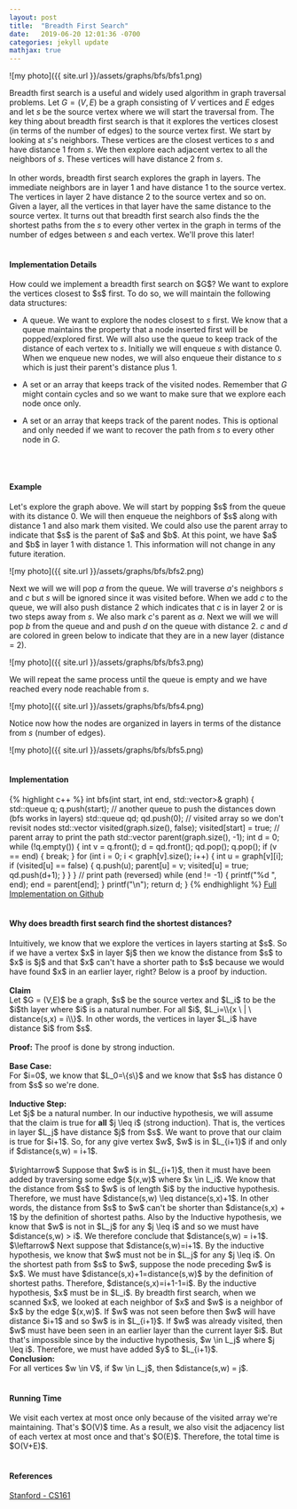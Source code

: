 ```yaml
---
layout: post
title:  "Breadth First Search"
date:   2019-06-20 12:01:36 -0700
categories: jekyll update
mathjax: true
---
```

![my photo]({{ site.url }}/assets/graphs/bfs/bfs1.png)

Breadth first search is a useful and widely used algorithm in graph traversal problems. Let $G = (V, E)$ be a graph consisting of $V$ vertices and $E$ edges and let $s$ be the source vertex where we will start the traversal from. The key thing about breadth first search is that it explores the vertices closest (in terms of the number of edges) to the source vertex first. We start by looking at $s$'s neighbors. These vertices are the closest vertices to $s$ and have distance 1 from $s$. We then explore each adjacent vertex to all the neighbors of $s$. These vertices will have distance 2 from $s$.
<br><br>
In other words, breadth first search explores the graph in layers. The immediate neighbors are in layer 1 and have distance 1 to the source vertex. The vertices in layer 2 have distance 2 to the source vertex and so on. Given a layer, all the vertices in that layer have the same distance to the source vertex. It turns out that breadth first search also finds the the shortest paths from the $s$ to every other vertex in the graph in terms of the number of edges between $s$ and each vertex. We'll prove this later!
<br>
<br>
<!----------------------------------------------------------------------------------->
<h4><b>Implementation Details</b></h4>
How could we implement a breadth first search on $G$? We want to explore the vertices closest to $s$ first. To do so, we will maintain the following data structures:

- A queue. We want to explore the nodes closest to $s$ first. We know that a queue maintains the property that a node inserted first will be popped/explored first. We will also use the queue to keep track of the distance of each vertex to $s$. Initially we will enqueue $s$ with distance 0. When we enqueue new nodes, we will also enqueue their distance to $s$ which is just their parent's distance plus 1.

- A set or an array that keeps track of the visited nodes. Remember that $G$ might contain cycles and so we want to make sure that we explore each node once only.
	
- A set or an array that keeps track of the parent nodes. This is optional and only needed if we want to recover the path from $s$ to every other node in $G$.
<br>
<br>
<!----------------------------------------------------------------------------------->
<h4><b>Example</b></h4>
Let's explore the graph above. We will start by popping $s$ from the queue with its distance 0. We will then enqueue the neighbors of $s$ along with distance 1 and also mark them visited. We could also use the parent array to indicate that $s$ is the parent of $a$ and $b$. At this point, we have $a$ and $b$ in layer 1 with distance 1. This information will not change in any future iteration. 

![my photo]({{ site.url }}/assets/graphs/bfs/bfs2.png)

Next we will we will pop $a$ from the queue. We will traverse $a$'s neighbors $s$ and $c$ but $s$ will be ignored since it was visited before. When we add $c$ to the queue, we will also push distance 2 which indicates that $c$ is in layer 2 or is two steps away from $s$. We also mark $c$'s parent as $a$. Next we will we will pop $b$ from the queue and and push $d$ on the queue with distance 2. $c$ and $d$ are colored in green below to indicate that they are in a new layer (distance = 2).

![my photo]({{ site.url }}/assets/graphs/bfs/bfs3.png)

We will repeat the same process until the queue is empty and we have reached every node reachable from $s$.

![my photo]({{ site.url }}/assets/graphs/bfs/bfs4.png)

Notice now how the nodes are organized in layers in terms of the distance from $s$ (number of edges).

![my photo]({{ site.url }}/assets/graphs/bfs/bfs5.png)
<br>
<br>
<!----------------------------------------------------------------------------------->
<h4><b>Implementation</b></h4>
{% highlight c++ %}
int bfs(int start, int end, std::vector<std::vector<int>>& graph) {
    std::queue<int> q;
    q.push(start);
    // another queue to push the distances down (bfs works in layers)
    std::queue<int> qd;
    qd.push(0);
    // visited array so we don't revisit nodes
    std::vector<int> visited(graph.size(), false);
    visited[start] = true;
    // parent array to print the path
    std::vector<int> parent(graph.size(), -1);
    int d = 0;
    while (!q.empty()) {
        int v = q.front();
        d = qd.front();
        qd.pop();
        q.pop();
        if (v == end) {
            break;
        }
        for (int i = 0; i < graph[v].size(); i++) {
            int u = graph[v][i];
            if (visited[u] == false) {
                q.push(u);
                parent[u] = v;
                visited[u] = true;
                qd.push(d+1);
            }
        }
    }
    // print path (reversed)
    while (end != -1) {
        printf("%d ", end);
        end = parent[end];
    }
    printf("\n");
    return d;
}
{% endhighlight %}
<a href="https://github.com/strncat/algorithms-and-data-structures/tree/master/graphs/breadth-first-search">Full Implementation on Github</a>
<br>
<br>
<!----------------------------------------------------------------------------------->
<h4><b>Why does breadth first search find the shortest distances?</b></h4>
Intuitively, we know that we explore the vertices in layers starting at $s$. So if we have a vertex $x$ in layer $j$ then we know the distance from $s$ to $x$ is $j$ and that $x$ can't have a shorter path to $s$ because we would have found $x$ in an earlier layer, right? Below is a proof by induction.
<br>
<br>
<b>Claim</b><br>
Let $G = (V,E)$ be a graph, $s$ be the source vertex and $L_i$ to be the $i$th layer where $i$ is a natural number. For all $i$, $L_i=\\{x \ | \ distance(s,x) = i\\}$. In other words, the vertices in layer $L_i$ have distance $i$ from $s$. 
<br>
<br>
<b>Proof:</b>
The proof is done by strong induction.
<br>
<br>
<b>Base Case:</b><br>
For $i=0$, we know that $L_0=\{s\}$ and we know that $s$ has distance 0 from $s$ so we're done.
<br>
<br>
<b>Inductive Step:</b><br>
Let $j$ be a natural number. In our inductive hypothesis, we will assume that the claim is true for <b>all</b> $j \leq i$ (strong induction). That is, the vertices in layer $L_j$ have distance $j$ from $s$. We want to prove that our claim is true for $i+1$. So, for any give vertex $w$, $w$ is in $L_{i+1}$ if and only if $distance(s,w) = i+1$.
<br>
<br>
$\rightarrow$ Suppose that $w$ is in $L_{i+1}$, then it must have been added by traversing some edge $(x,w)$ where $x \in L_i$. We know that the distance from $s$ to $w$ is of length $i$ by the inductive hypothesis. Therefore, we must have $distance(s,w) \leq distance(s,x)+1$. In other words, the distance from $s$ to $w$ can't be shorter than $distance(s,x) + 1$ by the definition of shortest paths. Also by the Inductive hypothesis, we know that $w$ is not in $L_j$ for any $j \leq i$ and so we must have $distance(s,w) > i$. We therefore conclude that $distance(s,w) = i+1$.  
<br>
$\leftarrow$ Next suppose that $distance(s,w)=i+1$. By the inductive hypothesis, we know that $w$ must not be in $L_j$ for any $j \leq i$. On the shortest path from $s$ to $w$, suppose the node preceding $w$ is $x$. We must have $distance(s,x)+1=distance(s,w)$ by the definition of shortest paths. Therefore, $distance(s,x)=i+1-1=i$. By the inductive hypothesis, $x$ must be in $L_i$. By breadth first search, when we scanned $x$, we looked at each neighbor of $x$ and $w$ is a neighbor of $x$ by the edge $(x,w)$. If $w$ was not seen before then $w$ will have distance $i+1$ and so $w$ is in $L_{i+1}$. If $w$ was already visited, then $w$ must have been seen in an earlier layer than the current layer $i$. But that's impossible since by the inductive hypothesis, $w \in L_j$ where $j \leq i$. Therefore, we must have added $y$ to $L_{i+1}$.  
<br>
<b>Conclusion:</b><br>
For all vertices $w \in V$, if $w \in L_j$, then $distance(s,w) = j$.
<br>
<br>
<!----------------------------------------------------------------------------------->
<h4><b>Running Time</b></h4>
We visit each vertex at most once only because of the visited array we're maintaining. That's $O(V)$ time. As a result, we also visit the adjacency list of each vertex at most once and that's $O(E)$. Therefore, the total time is $O(V+E)$.
<br>
<br>
<!----------------------------------------------------------------------------------->
<h4><b>References</b></h4>
<a href="http://web.stanford.edu/~marykw/classes/CS250_W18/index.html">Stanford - CS161</a>
<br>
<br>
